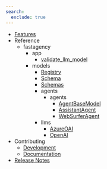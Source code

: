 ```yaml
---
search:
  exclude: true
---
```

- [Features](fastagency.md)
- Reference
    - fastagency
        - app
            - [validate_llm_model](api/fastagency/app/validate_llm_model.md)
        - models
            - [Registry](api/fastagency/models/Registry.md)
            - [Schema](api/fastagency/models/Schema.md)
            - [Schemas](api/fastagency/models/Schemas.md)
            - agents
                - agents
                    - [AgentBaseModel](api/fastagency/models/agents/agents/AgentBaseModel.md)
                    - [AssistantAgent](api/fastagency/models/agents/agents/AssistantAgent.md)
                    - [WebSurferAgent](api/fastagency/models/agents/agents/WebSurferAgent.md)
            - llms
                - [AzureOAI](api/fastagency/models/llms/AzureOAI.md)
                - [OpenAI](api/fastagency/models/llms/OpenAI.md)
- Contributing
    - [Development](getting-started/contributing/CONTRIBUTING.md)
    - [Documentation](getting-started/contributing/docs.md)
- [Release Notes](release.md)